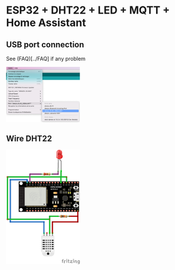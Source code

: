 # ESP32 + DHT22 + LED +  MQTT + Home Assistant

## USB port connection
See (FAQ)[../FAQ] if any problem

<img src="Images/port.png" width="200">

## Wire DHT22

<img src="Images/ESP32-DHT22-LED.png" width="200">